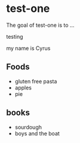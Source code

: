 # test-one

The goal of test-one is to ...

testing

my name is Cyrus

## Foods

- gluten free pasta
- apples
- pie

## books

- sourdough
- boys and the boat